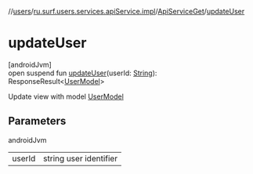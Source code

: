//[users](../../../index.md)/[ru.surf.users.services.apiService.impl](../index.md)/[ApiServiceGet](index.md)/[updateUser](update-user.md)

# updateUser

[androidJvm]\
open suspend fun [updateUser](update-user.md)(userId: [String](https://kotlinlang.org/api/latest/jvm/stdlib/kotlin/-string/index.html)): ResponseResult&lt;[UserModel](../../ru.surf.users.data.models/-user-model/index.md)&gt;

Update view with model [UserModel](../../ru.surf.users.data.models/-user-model/index.md)

## Parameters

androidJvm

| | |
|---|---|
| userId | string user identifier |
